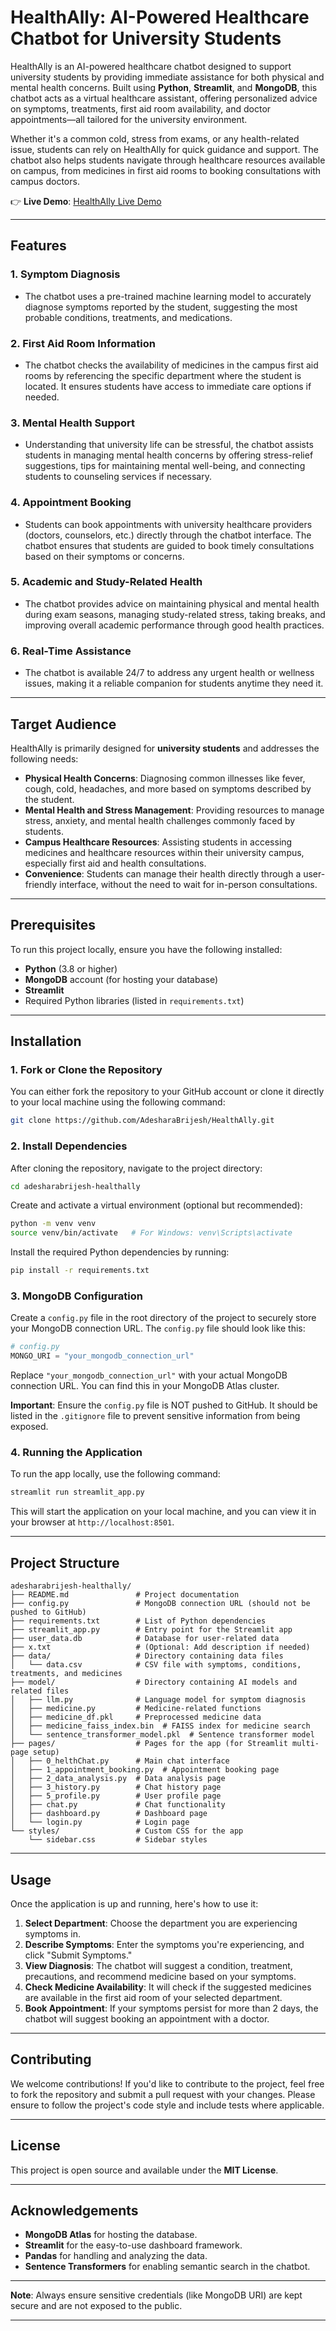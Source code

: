 # HealthAlly: AI-Powered Healthcare Chatbot for University Students


HealthAlly is an AI-powered healthcare chatbot designed to support university students by providing immediate assistance for both physical and mental health concerns. Built using **Python**, **Streamlit**, and **MongoDB**, this chatbot acts as a virtual healthcare assistant, offering personalized advice on symptoms, treatments, first aid room availability, and doctor appointments—all tailored for the university environment.

Whether it's a common cold, stress from exams, or any health-related issue, students can rely on HealthAlly for quick guidance and support. The chatbot also helps students navigate through healthcare resources available on campus, from medicines in first aid rooms to booking consultations with campus doctors.

👉 **Live Demo**: [HealthAlly Live Demo](https://myhealthally.streamlit.app/)

---

## Features

### 1. **Symptom Diagnosis**
   - The chatbot uses a pre-trained machine learning model to accurately diagnose symptoms reported by the student, suggesting the most probable conditions, treatments, and medications.

### 2. **First Aid Room Information**
   - The chatbot checks the availability of medicines in the campus first aid rooms by referencing the specific department where the student is located. It ensures students have access to immediate care options if needed.

### 3. **Mental Health Support**
   - Understanding that university life can be stressful, the chatbot assists students in managing mental health concerns by offering stress-relief suggestions, tips for maintaining mental well-being, and connecting students to counseling services if necessary.

### 4. **Appointment Booking**
   - Students can book appointments with university healthcare providers (doctors, counselors, etc.) directly through the chatbot interface. The chatbot ensures that students are guided to book timely consultations based on their symptoms or concerns.

### 5. **Academic and Study-Related Health**
   - The chatbot provides advice on maintaining physical and mental health during exam seasons, managing study-related stress, taking breaks, and improving overall academic performance through good health practices.

### 6. **Real-Time Assistance**
   - The chatbot is available 24/7 to address any urgent health or wellness issues, making it a reliable companion for students anytime they need it.

---

## Target Audience

HealthAlly is primarily designed for **university students** and addresses the following needs:
- **Physical Health Concerns**: Diagnosing common illnesses like fever, cough, cold, headaches, and more based on symptoms described by the student.
- **Mental Health and Stress Management**: Providing resources to manage stress, anxiety, and mental health challenges commonly faced by students.
- **Campus Healthcare Resources**: Assisting students in accessing medicines and healthcare resources within their university campus, especially first aid and health consultations.
- **Convenience**: Students can manage their health directly through a user-friendly interface, without the need to wait for in-person consultations.

---

## Prerequisites

To run this project locally, ensure you have the following installed:
- **Python** (3.8 or higher)
- **MongoDB** account (for hosting your database)
- **Streamlit**
- Required Python libraries (listed in `requirements.txt`)

---

## Installation

### 1. Fork or Clone the Repository
You can either fork the repository to your GitHub account or clone it directly to your local machine using the following command:
```bash
git clone https://github.com/AdesharaBrijesh/HealthAlly.git
```

### 2. Install Dependencies
After cloning the repository, navigate to the project directory:
```bash
cd adesharabrijesh-healthally
```

Create and activate a virtual environment (optional but recommended):
```bash
python -m venv venv
source venv/bin/activate   # For Windows: venv\Scripts\activate
```

Install the required Python dependencies by running:
```bash
pip install -r requirements.txt
```

### 3. MongoDB Configuration
Create a `config.py` file in the root directory of the project to securely store your MongoDB connection URL. The `config.py` file should look like this:
```python
# config.py
MONGO_URI = "your_mongodb_connection_url"
```
Replace `"your_mongodb_connection_url"` with your actual MongoDB connection URL. You can find this in your MongoDB Atlas cluster.

**Important**: Ensure the `config.py` file is NOT pushed to GitHub. It should be listed in the `.gitignore` file to prevent sensitive information from being exposed.

### 4. Running the Application
To run the app locally, use the following command:
```bash
streamlit run streamlit_app.py
```
This will start the application on your local machine, and you can view it in your browser at `http://localhost:8501`.

---

## Project Structure

```
adesharabrijesh-healthally/
├── README.md               # Project documentation
├── config.py               # MongoDB connection URL (should not be pushed to GitHub)
├── requirements.txt        # List of Python dependencies
├── streamlit_app.py        # Entry point for the Streamlit app
├── user_data.db            # Database for user-related data
├── x.txt                   # (Optional: Add description if needed)
├── data/                   # Directory containing data files
│   └── data.csv            # CSV file with symptoms, conditions, treatments, and medicines
├── model/                  # Directory containing AI models and related files
│   ├── llm.py              # Language model for symptom diagnosis
│   ├── medicine.py         # Medicine-related functions
│   ├── medicine_df.pkl     # Preprocessed medicine data
│   ├── medicine_faiss_index.bin  # FAISS index for medicine search
│   └── sentence_transformer_model.pkl  # Sentence transformer model
├── pages/                  # Pages for the app (for Streamlit multi-page setup)
│   ├── 0_helthChat.py      # Main chat interface
│   ├── 1_appointment_booking.py  # Appointment booking page
│   ├── 2_data_analysis.py  # Data analysis page
│   ├── 3_history.py        # Chat history page
│   ├── 5_profile.py        # User profile page
│   ├── chat.py             # Chat functionality
│   ├── dashboard.py        # Dashboard page
│   └── login.py            # Login page
└── styles/                 # Custom CSS for the app
    └── sidebar.css         # Sidebar styles
```

---

## Usage

Once the application is up and running, here's how to use it:
1. **Select Department**: Choose the department you are experiencing symptoms in.
2. **Describe Symptoms**: Enter the symptoms you're experiencing, and click "Submit Symptoms."
3. **View Diagnosis**: The chatbot will suggest a condition, treatment, precautions, and recommend medicine based on your symptoms.
4. **Check Medicine Availability**: It will check if the suggested medicines are available in the first aid room of your selected department.
5. **Book Appointment**: If your symptoms persist for more than 2 days, the chatbot will suggest booking an appointment with a doctor.

---

## Contributing

We welcome contributions! If you'd like to contribute to the project, feel free to fork the repository and submit a pull request with your changes. Please ensure to follow the project's code style and include tests where applicable.

---

## License

This project is open source and available under the **MIT License**.

---

## Acknowledgements

- **MongoDB Atlas** for hosting the database.
- **Streamlit** for the easy-to-use dashboard framework.
- **Pandas** for handling and analyzing the data.
- **Sentence Transformers** for enabling semantic search in the chatbot.

---

**Note**: Always ensure sensitive credentials (like MongoDB URI) are kept secure and are not exposed to the public.

---
